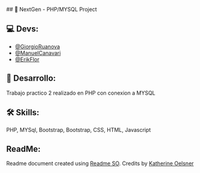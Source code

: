 ﻿﻿## 📃 NextGen - PHP/MYSQL Project

## 💻 Devs:
- [@GiorgioRuanova](https://github.com/gioruanova)
- [@ManuelCanavari](https://github.com/mcanavari43)
- [@ErikFlor](https://github.com/erikfacundo)

## 🚀 Desarrollo:
Trabajo practico 2 realizado en PHP con conexion a MYSQL

## 🛠 Skills:
PHP, MYSql, Bootstrap, Bootstrap, CSS, HTML, Javascript

## ReadMe:
Readme document created using [Readme SO](https://readme.so/es). Credits by [Katherine Oelsner](https://github.com/octokatherine)
